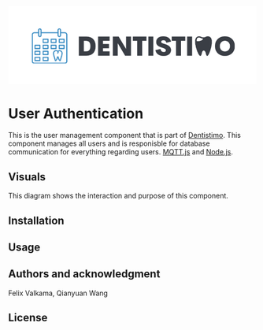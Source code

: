 ![Logo](./img/Logo_Dentistimo.png "Dentistimo logo")

# User Authentication

This is the user management component that is part of [Dentistimo](https://git.chalmers.se/courses/dit355/dit356-2022/t-6/t6-project). This component manages all users and is responisble for database communication for everything regarding users. [MQTT.js](https://github.com/mqttjs) and [Node.js](https://nodejs.org/).

## Visuals

This diagram shows the interaction and purpose of this component.

## Installation

## Usage

## Authors and acknowledgment

Felix Valkama, Qianyuan Wang

## License

